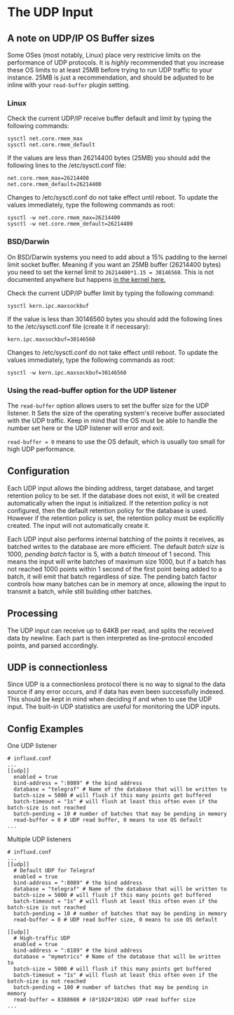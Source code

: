 # The UDP Input

## A note on UDP/IP OS Buffer sizes

Some OSes (most notably, Linux) place very restricive limits on the performance
of UDP protocols. It is _highly_ recommended that you increase these OS limits to
at least 25MB before trying to run UDP traffic to your instance.
25MB is just a recommendation, and should be adjusted to be inline with your
`read-buffer` plugin setting.

### Linux
Check the current UDP/IP receive buffer default and limit by typing the following commands:

```
sysctl net.core.rmem_max
sysctl net.core.rmem_default
```

If the values are less than 26214400 bytes (25MB) you should add the following lines to the /etc/sysctl.conf file:

```
net.core.rmem_max=26214400
net.core.rmem_default=26214400
```

Changes to /etc/sysctl.conf do not take effect until reboot.  To update the values immediately, type the following commands as root:

```
sysctl -w net.core.rmem_max=26214400
sysctl -w net.core.rmem_default=26214400
```

### BSD/Darwin

On BSD/Darwin systems you need to add about a 15% padding to the kernel limit
socket buffer. Meaning if you want an 25MB buffer (26214400 bytes) you need to set
the kernel limit to `26214400*1.15 = 30146560`. This is not documented anywhere but
happens
[in the kernel here.](https://github.com/freebsd/freebsd/blob/master/sys/kern/uipc_sockbuf.c#L63-L64)

Check the current UDP/IP buffer limit by typing the following command:

```
sysctl kern.ipc.maxsockbuf
```

If the value is less than 30146560 bytes you should add the following lines to the /etc/sysctl.conf file (create it if necessary):

```
kern.ipc.maxsockbuf=30146560
```

Changes to /etc/sysctl.conf do not take effect until reboot.  To update the values immediately, type the following commands as root:

```
sysctl -w kern.ipc.maxsockbuf=30146560
```

### Using the read-buffer option for the UDP listener

The `read-buffer` option allows users to set the buffer size for the UDP listener.
It Sets the size of the operating system's receive buffer associated with
the UDP traffic. Keep in mind that the OS must be able
to handle the number set here or the UDP listener will error and exit.

`read-buffer = 0` means to use the OS default, which is usually too
small for high UDP performance.

## Configuration

Each UDP input allows the binding address, target database, and target retention policy to be set. If the database does not exist, it will be created automatically when the input is initialized. If the retention policy is not configured, then the default retention policy for the database is used. However if the retention policy is set, the retention policy must be explicitly created. The input will not automatically create it.

Each UDP input also performs internal batching of the points it receives, as batched writes to the database are more efficient. The default _batch size_ is 1000, _pending batch_ factor is 5, with a _batch timeout_ of 1 second. This means the input will write batches of maximum size 1000, but if a batch has not reached 1000 points within 1 second of the first point being added to a batch, it will emit that batch regardless of size. The pending batch factor controls how many batches can be in memory at once, allowing the input to transmit a batch, while still building other batches.

## Processing

The UDP input can receive up to 64KB per read, and splits the received data by newline. Each part is then interpreted as line-protocol encoded points, and parsed accordingly.

## UDP is connectionless

Since UDP is a connectionless protocol there is no way to signal to the data source if any error occurs, and if data has even been successfully indexed. This should be kept in mind when deciding if and when to use the UDP input. The built-in UDP statistics are useful for monitoring the UDP inputs.

## Config Examples

One UDP listener

```
# influxd.conf
...
[[udp]]
  enabled = true
  bind-address = ":8089" # the bind address
  database = "telegraf" # Name of the database that will be written to
  batch-size = 5000 # will flush if this many points get buffered
  batch-timeout = "1s" # will flush at least this often even if the batch-size is not reached
  batch-pending = 10 # number of batches that may be pending in memory
  read-buffer = 0 # UDP read buffer, 0 means to use OS default
...
```

Multiple UDP listeners

```
# influxd.conf
...
[[udp]]
  # Default UDP for Telegraf
  enabled = true
  bind-address = ":8089" # the bind address
  database = "telegraf" # Name of the database that will be written to
  batch-size = 5000 # will flush if this many points get buffered
  batch-timeout = "1s" # will flush at least this often even if the batch-size is not reached
  batch-pending = 10 # number of batches that may be pending in memory
  read-buffer = 0 # UDP read buffer size, 0 means to use OS default

[[udp]]
  # High-traffic UDP
  enabled = true
  bind-address = ":8189" # the bind address
  database = "mymetrics" # Name of the database that will be written to
  batch-size = 5000 # will flush if this many points get buffered
  batch-timeout = "1s" # will flush at least this often even if the batch-size is not reached
  batch-pending = 100 # number of batches that may be pending in memory
  read-buffer = 8388608 # (8*1024*1024) UDP read buffer size
...
```


